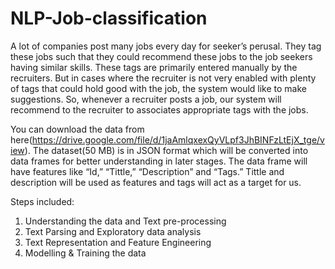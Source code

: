 # NLP-Job-classification
A lot of companies post many jobs every day for seeker’s perusal. They tag these jobs such that they could recommend these jobs to the job seekers having similar skills. These tags are primarily entered manually by the recruiters. But in cases where the recruiter is not very enabled with plenty of tags that could hold good with the job, the system would like to make suggestions. So, whenever a recruiter posts a job, our system will recommend to the recruiter to associates appropriate tags with the jobs.

You can download the data from here(https://drive.google.com/file/d/1jaAmlqxexQyVLpf3JhBINFzLtEjX_tge/view). The dataset(50 MB) is in JSON format which will be converted into data frames for better understanding in later stages. The data frame will have features like “Id,” “Tittle,” “Description” and “Tags.” Tittle and description will be used as features and tags will act as a target for us.

Steps included:
1. Understanding the data and Text pre-processing
2. Text Parsing and Exploratory data analysis
3. Text Representation and Feature Engineering
4. Modelling & Training the data
